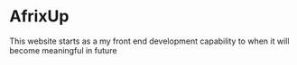 # AfrixUp
This website starts as a my front end development capability to when it will become meaningful in future 
